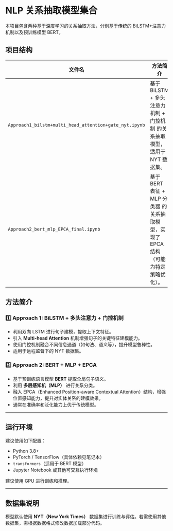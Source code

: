 # NLP 关系抽取模型集合

本项目包含两种基于深度学习的关系抽取方法，分别基于传统的 BiLSTM+注意力机制以及预训练模型 BERT。

## 项目结构

| 文件名                                                 | 方法简介                                                     |
| ------------------------------------------------------ | ------------------------------------------------------------ |
| `Approach1_bilstm+multi_head_attention+gate_nyt.ipynb` | 基于 BiLSTM + 多头注意力机制 + 门控机制 的关系抽取模型，适用于 NYT 数据集。 |
| `Approach2_bert_mlp_EPCA_final.ipynb`                  | 基于 BERT 表征 + MLP 分类器 的关系抽取模型，实现了 EPCA 结构（可能为特定策略优化）。 |



##  方法简介

### 1️⃣ Approach 1: BiLSTM + 多头注意力 + 门控机制

- 利用双向 LSTM 进行句子建模，提取上下文特征。
- 引入 **Multi-head Attention** 机制增强句子的关键特征建模能力。
- 使用门控机制融合不同信息通道（如句法、语义等），提升模型鲁棒性。
- 适用于远程监督下的 NYT 数据集。

### 2️⃣ Approach 2: BERT + MLP + EPCA

- 基于预训练语言模型 **BERT** 提取全局句子语义。
- 利用 **多层感知机（MLP）** 进行关系分类。
- 融入 EPCA（Enhanced Position-aware Contextual Attention）结构，增强位置感知能力，提升对实体关系的建模效果。
- 通常在准确率和泛化能力上优于传统模型。

------



## 运行环境

建议使用如下配置：

- Python 3.8+
- PyTorch / TensorFlow（具体依赖见笔记本）
- `transformers`（适用于 BERT 模型）
- Jupyter Notebook 或其他可交互执行环境

建议使用 GPU 进行训练和推理。

------



## 数据集说明

模型默认使用 **NYT（New York Times）** 数据集进行训练与评估。若需使用其他数据集，需根据数据格式修改数据加载部分代码。
